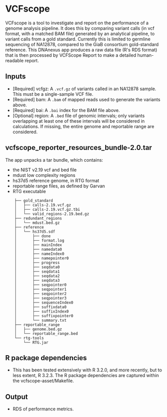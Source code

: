 # VCFscope

VCFscope is a tool to investigate and report on the performance of a genome analysis pipeline. It does this by comparing variant calls (in vcf format, with a matched BAM file) generated by an analytical pipeline, to variant calls from a gold standard. Currently this is limited to germline sequencing of NA12878, compared to the GiaB consortium gold-standard reference. This DNAnexus app produces a raw data file (R's RDS format) that is then processed by VCFScope Report to make a detailed human-readable report.

## Inputs
* [Required] vcfgz: A `.vcf.gz` of variants called in an NA12878 sample. This must be a single-sample VCF file.
* [Required] bam: A `.bam` of mapped reads used to generate the variants above.
* [Required] bai: A `.bai` index for the BAM file above.
* [Optional] region: A `.bed` file of genomic intervals; only variants overlapping at least one of these intervals will be considered in calculations.  If missing, the entire genome and reportable range are considered.

## vcfscope_reporter_resources_bundle-2.0.tar
The app unpacks a tar bundle, which contains:
* the NIST v2.19 vcf and bed file
* mdust low complexity regions
* hs37d5 reference genome, in RTG format
* reportable range files, as defined by Garvan
* RTG executable

```
    ├── gold_standard
    │   ├── calls-2.19.vcf.gz
    │   ├── calls-2.19.vcf.gz.tbi
    │   └── valid_regions-2.19.bed.gz
    ├── redundant_regions
    │   └── mdust.bed.gz
    ├── reference
    │   └── hs37d5.sdf
    │       ├── done
    │       ├── format.log
    │       ├── mainIndex
    │       ├── namedata0
    │       ├── nameIndex0
    │       ├── namepointer0
    │       ├── progress
    │       ├── seqdata0
    │       ├── seqdata1
    │       ├── seqdata2
    │       ├── seqdata3
    │       ├── seqpointer0
    │       ├── seqpointer1
    │       ├── seqpointer2
    │       ├── seqpointer3
    │       ├── sequenceIndex0
    │       ├── suffixdata0
    │       ├── suffixIndex0
    │       ├── suffixpointer0
    │       └── summary.txt
    ├── reportable_range
    │   ├── genome.bed.gz
    │   └── reportable_range.bed
    └── rtg-tools
        └── RTG.jar
```

## R package dependencies
* This has been tested extensively with R 3.2.0, and more recently, but to less extent, R 3.2.3. The R package
dependencies are captured within the vcfscope-asset/Makefile.

## Output
* RDS of performance metrics.
